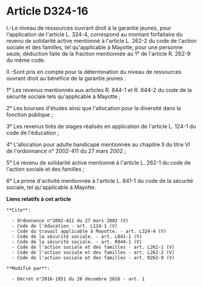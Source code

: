 # Article D324-16

I.-Le niveau de ressources ouvrant droit à la garantie jeunes, pour l'application de l'article L. 324-4, correspond au
montant forfaitaire du revenu de solidarité active mentionné à l'article L. 262-2 du code de l'action sociale et des
familles, tel qu'applicable à Mayotte, pour une personne seule, déduction faite de la fraction mentionnée au 1° de l'article
R. 262-9 du même code. 

II.-Sont pris en compte pour la détermination du niveau de ressources ouvrant droit au bénéfice de la garantie jeunes : 

1° Les revenus mentionnés aux articles R. 844-1 et R. 844-2 du code de la sécurité sociale tels qu'applicable à Mayotte ; 

2° Les bourses d'études ainsi que l'allocation pour la diversité dans la fonction publique ; 

3° Les revenus tirés de stages réalisés en application de l'article L. 124-1 du code de l'éducation ; 

4° L'allocation pour adulte handicapé mentionnée au chapitre II du titre VI de l'ordonnance n° 2002-411 du 27 mars 2002 ; 

5° Le revenu de solidarité active mentionné à l'article L. 262-1 du code de l'action sociale et des familles ; 

6° La prime d'activité mentionnée à l'article L. 841-1 du code de la sécurité sociale, tel qu'applicable à Mayotte.

**Liens relatifs à cet article**

	**Cite**:

	  - Ordonnance n°2002-411 du 27 mars 2002 (V)
	  - Code de l'éducation - art. L124-1 (V)
	  - Code du travail applicable à Mayotte. - art. L324-4 (V)
	  - Code de la sécurité sociale. - art. L841-1 (V)
	  - Code de la sécurité sociale. - art. R844-1 (V)
	  - Code de l'action sociale et des familles - art. L262-1 (V)
	  - Code de l'action sociale et des familles - art. L262-2 (V)
	  - Code de l'action sociale et des familles - art. R262-9 (V)

	**Modifié par**:

	  - Décret n°2016-1951 du 28 décembre 2016 - art. 1
